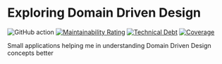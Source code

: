 # Exploring Domain Driven Design

![GitHub action](https://github.com/Jonarzz/exploring-domain-driven-design/workflows/Build%20and%20run%20tests/badge.svg) 
[![Maintainability Rating](https://sonarcloud.io/api/project_badges/measure?project=Jonarzz_exploring-domain-driven-design&metric=sqale_rating)](https://sonarcloud.io/summary/new_code?id=Jonarzz_exploring-domain-driven-design)
[![Technical Debt](https://sonarcloud.io/api/project_badges/measure?project=Jonarzz_exploring-domain-driven-design&metric=sqale_index)](https://sonarcloud.io/summary/new_code?id=Jonarzz_exploring-domain-driven-design)
[![Coverage](https://sonarcloud.io/api/project_badges/measure?project=Jonarzz_exploring-domain-driven-design&metric=coverage)](https://sonarcloud.io/summary/new_code?id=Jonarzz_exploring-domain-driven-design)


Small applications helping me in understanding Domain Driven Design concepts better
